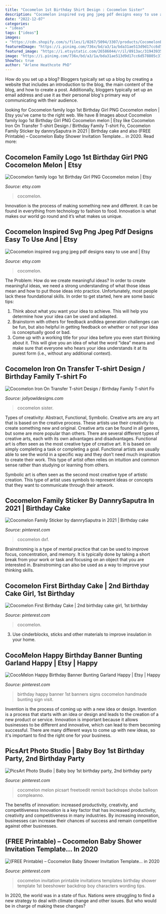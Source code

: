 ```yaml
---
title: "Cocomelon 1st Birthday Shirt Design : Cocomelon Sister"
description: "Cocomelon inspired svg png jpeg pdf designs easy to use and"
date: "2022-12-07"
categories:
- "ideas"
tags: ["ideas"]
images:
- "https://cdn.shopify.com/s/files/1/0267/5094/3307/products/CocomelonBirthdayPartyIronOnTransferTshirtDesignFamilyBigSisterBrother_3_1200x1200.jpg?v=1600532541"
featuredImage: "https://i.pinimg.com/736x/bd/a3/1a/bda31ae513d9d17cc6d578805c37b6af.jpg"
featured_image: "https://i.etsystatic.com/26586044/r/il/8913ac/3194393582/il_fullxfull.3194393582_6a6d.jpg"
image: "https://i.pinimg.com/736x/bd/a3/1a/bda31ae513d9d17cc6d578805c37b6af.jpg"
ShowToc: true
author: "Arlene Heathcote PhD"
---
```



How do you set up a blog?
Bloggers typically set up a blog by creating a website that includes an introduction to the blog, the main content of the blog, and how to create a post. Additionally, bloggers typically set up an email address and use it as their personal blog's primary way of communicating with their audience.

	

		
looking for Cocomelon family logo 1st Birthday Girl PNG Cocomelon melon | Etsy you've came to the right web. We have 8 Images about Cocomelon family logo 1st Birthday Girl PNG Cocomelon melon | Etsy like Cocomelon Iron On Transfer T-shirt Design / Birthday Family T-shirt Fo, Cocomelon Family Sticker by dannrySaputra in 2021 | Birthday cake and also (FREE Printable) – Cocomelon Baby Shower Invitation Template… in 2020. Read more:
		
    
## Cocomelon Family Logo 1st Birthday Girl PNG Cocomelon Melon | Etsy

<img loading=lazy src="https://i.etsystatic.com/26586044/r/il/8913ac/3194393582/il_fullxfull.3194393582_6a6d.jpg" onerror="this.onerror=null;this.src='https://tse3.mm.bing.net/th?id=OIP.lfKm_h7uXr8KTz_eqpOqswHaF7&amp;pid=15.1';" alt="Cocomelon family logo 1st Birthday Girl PNG Cocomelon melon | Etsy">

_Source: etsy.com_

>cocomelon. 

	

Innovation is the process of making something new and different. It can be found in everything from technology to fashion to food. Innovation is what makes our world go round and it’s what makes us unique.

    
## Cocomelon Inspired Svg Png Jpeg Pdf Designs Easy To Use And | Etsy

<img loading=lazy src="https://i.etsystatic.com/24417190/r/il/9c8a01/3075229843/il_1140xN.3075229843_kdtd.jpg" onerror="this.onerror=null;this.src='https://tse2.mm.bing.net/th?id=OIP.CTKWZCcQf1oHgaRxnhMQtgHaFj&amp;pid=15.1';" alt="Cocomelon inspired svg png jpeg pdf designs easy to use and | Etsy">

_Source: etsy.com_

>cocomelon. 

	

The Problem: How do we create meaningful ideas?
In order to create meaningful ideas, we need a strong understanding of what those ideas mean and how to put those ideas into practice. Unfortunately, most people lack these foundational skills. In order to get started, here are some basic tips: 
1. Think about what you want your idea to achieve. This will help you determine how your idea can be used and adapted. 
2. Brainstorm with others for feedback andIdea generation challenges can be fun, but also helpful in getting feedback on whether or not your idea is conceptually good or bad. 
3. Come up with a working title for your idea before you even start thinking about it. This will give you an idea of what the word “idea” means and make sure that everyone who hears your idea understands it at its purest form (i.e., without any additional context).

    
## Cocomelon Iron On Transfer T-shirt Design / Birthday Family T-shirt Fo

<img loading=lazy src="https://cdn.shopify.com/s/files/1/0267/5094/3307/products/CocomelonBirthdayPartyIronOnTransferTshirtDesignFamilyBigSisterBrother_3_1200x1200.jpg?v=1600532541" onerror="this.onerror=null;this.src='https://tse2.mm.bing.net/th?id=OIP.TrmFBa4hXEyTfI22X1l3HAHaLH&amp;pid=15.1';" alt="Cocomelon Iron On Transfer T-shirt Design / Birthday Family T-shirt Fo">

_Source: jollyowldesigns.com_

>cocomelon sister. 

	

Types of creativity: Abstract, Functional, Symbolic.
Creative arts are any art that is based on the creative process. These artists use their creativity to create something new and original. Creative arts can be found in all genres, but some are more popular than others. There are several different types of creative arts, each with its own advantages and disadvantages.
Functional art is often seen as the most creative type of creative art. It is based on simply completing a task or completing a goal. Functional artists are usually able to see the world in a specific way and they don’t need much inspiration to create their work. This type of artist often relies on intuition and common sense rather than studying or learning from others.

 Symbolic art is often seen as the second most creative type of artistic creation. This type of artist uses symbols to represent ideas or concepts that they want to communicate through their artwork.

    
## Cocomelon Family Sticker By DannrySaputra In 2021 | Birthday Cake

<img loading=lazy src="https://i.pinimg.com/736x/24/f4/57/24f45788d87ba4deac197b4dc03189b0.jpg" onerror="this.onerror=null;this.src='https://tse4.mm.bing.net/th?id=OIP.k1fwIxpeMYIo6qqjbvalMQHaHa&amp;pid=15.1';" alt="Cocomelon Family Sticker by dannrySaputra in 2021 | Birthday cake">

_Source: pinterest.com_

>cocomelon dxf. 

	

Brainstroming is a type of mental practice that can be used to improve focus, concentration, and memory. It is typically done by taking a short break from your work or task and focusing on an object that you are interested in. Brainstroming can also be used as a way to improve your thinking skills.

    
## Cocomelon First Birthday Cake | 2nd Birthday Cake Girl, 1st Birthday

<img loading=lazy src="https://i.pinimg.com/736x/bd/a3/1a/bda31ae513d9d17cc6d578805c37b6af.jpg" onerror="this.onerror=null;this.src='https://tse2.mm.bing.net/th?id=OIP.zOfturXU9-L7zCyBIHJmvAHaJ3&amp;pid=15.1';" alt="Cocomelon First Birthday Cake | 2nd birthday cake girl, 1st birthday">

_Source: pinterest.com_

>cocomelon. 

	

3. Use cinderblocks, sticks and other materials to improve insulation in your home.

    
## CocoMelon Happy Birthday Banner Bunting Garland Happy | Etsy | Happy

<img loading=lazy src="https://i.pinimg.com/736x/0c/12/20/0c1220c9d418efc6a7f64bb3c5bba195.jpg" onerror="this.onerror=null;this.src='https://tse2.mm.bing.net/th?id=OIP.2T3GQl_yiufs7IApFzNjlAHaH7&amp;pid=15.1';" alt="CocoMelon Happy Birthday Banner Bunting Garland Happy | Etsy | Happy">

_Source: pinterest.com_

>birthday happy banner 1st banners signs cocomelon handmade bunting sign visit. 

	

Invention is the process of coming up with a new idea or design.
Invention is a process that starts with an idea or design and leads to the creation of a new product or service. Innovation is important because it allows businesses to be different and innovative, which can lead to them becoming successful. There are many different ways to come up with new ideas, so it's important to find the right one for your business.

    
## PicsArt Photo Studio | Baby Boy 1st Birthday Party, 2nd Birthday Party

<img loading=lazy src="https://i.pinimg.com/736x/15/fe/bb/15febb7e98bc86b63eb51e89ab160838.jpg" onerror="this.onerror=null;this.src='https://tse4.mm.bing.net/th?id=OIP.dQqnmhtNryw-kKLr1Un_hwHaCv&amp;pid=15.1';" alt="PicsArt Photo Studio | Baby boy 1st birthday party, 2nd birthday party">

_Source: pinterest.com_

>cocomelon melon picsart freetoedit remixit backdrops shobe balloon compleanno. 

	

The benefits of innovation: increased productivity, creativity, and competitiveness
Innovation is a key factor that has increased productivity, creativity and competitiveness in many industries. By increasing innovation, businesses can increase their chances of success and remain competitive against other businesses.

    
## (FREE Printable) – Cocomelon Baby Shower Invitation Template… In 2020

<img loading=lazy src="https://i.pinimg.com/736x/61/82/66/618266092bd3f9cf89dade52ceeac190.jpg" onerror="this.onerror=null;this.src='https://tse1.mm.bing.net/th?id=OIP.iAaM07dPKLnPf5Vd6zmHSgHaFS&amp;pid=15.1';" alt="(FREE Printable) – Cocomelon Baby Shower Invitation Template… in 2020">

_Source: pinterest.com_

>cocomelon invitation printable invitations templates birthday shower template 1st beeshower backdrop boy characters wording tips. 

	

In 2020, the world was in a state of flux. Nations were struggling to find a new strategy to deal with climate change and other issues. But who would be in charge of making these changes?

